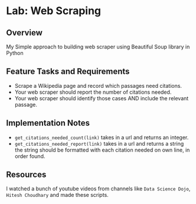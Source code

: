 # Lab: Web Scraping
## Overview
My Simple approach to building web scraper using Beautiful Soup library in Python

## Feature Tasks and Requirements
- Scrape a Wikipedia page and record which passages need citations.
- Your web scraper should report the number of citations needed. 
- Your web scraper should identify those cases AND include the relevant passage. 

## Implementation Notes
- `get_citations_needed_count(link)` takes in a url and returns an integer.
- `get_citations_needed_report(link)` takes in a url and returns a string the string should be formatted with each citation needed on own line, in order found. 

## Resources
I watched a bunch of youtube videos from channels like `Data Science Dojo`, `Hitesh Choudhary` and made these scripts.